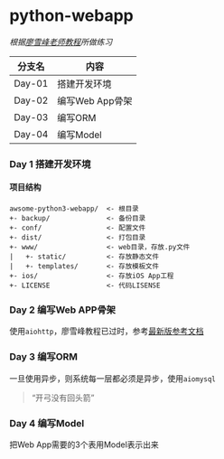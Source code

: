 # python-webapp
*根据[廖雪峰老师教程](https://www.liaoxuefeng.com/wiki/1016959663602400/1018138095494592)所做练习*

分支名|内容
---|---
Day-01|搭建开发环境
Day-02|编写Web App骨架
Day-03|编写ORM
Day-04|编写Model

### Day 1 搭建开发环境
#### 项目结构

    awsome-python3-webapp/  <- 根目录
    +- backup/              <- 备份目录
    +- conf/                <- 配置文件
    +- dist/                <- 打包目录
    +- www/                 <- web目录，存放.py文件
    |   +- static/          <- 存放静态文件
    |   +- templates/       <- 存放模板文件
    +- ios/                 <- 存放iOS App工程
    +- LICENSE              <- 代码LISENSE

### Day 2 编写Web APP骨架
使用`aiohttp`，廖雪峰教程已过时，参考[最新版参考文档](https://docs.aiohttp.org/en/latest/)

### Day 3 编写ORM
一旦使用异步，则系统每一层都必须是异步，使用`aiomysql`
> “开弓没有回头箭”

### Day 4 编写Model
把Web App需要的3个表用Model表示出来
